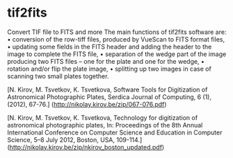 tif2fits
========

Convert TIF file to FITS and more
The main functions of tif2fits software are:
• conversion of the row-tiff files, produced by VueScan to FITS format files,
•	updating some fields in the FITS header and adding the header to the image to complete the FITS file,
•	separation of the wedge part of the image producing two FITS files – one for the plate and one for the wedge,
•	rotation and/or flip the plate image,
•	splitting up two images in case of scanning two small plates together.

[N. Kirov, M. Tsvetkov, K. Tsvetkova, Software Tools for Digitization of Astronomical Photographic Plates, Serdica Journal of Computing, 6 (1), (2012), 67-76.]
(http://nikolay.kirov.be/zip/067-076.pdf)

[N. Kirov, M. Tsvetkov, K. Tsvetkova, Technology for digitization of astronomical photographic plates, In: Proceedings of the 8th Annual International Conference on Computer Science and Education in Computer Science, 5–8 July 2012, Boston, USA, 109-114.]
(http://nikolay.kirov.be/zip/nkirov_boston_updated.pdf)
